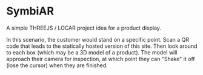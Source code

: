 # SymbiAR

A simple THREEJS / LOCAR project idea for a product display.


In this scenario, the customer would stand on a specific point. Scan a QR code that leads to the statically hosted version of this site. Then look around to each box (which may be a 3D model of a product). The model will approach their camera for inspection, at which point they can "Shake" it off (lose the cursor) when they are finished.
